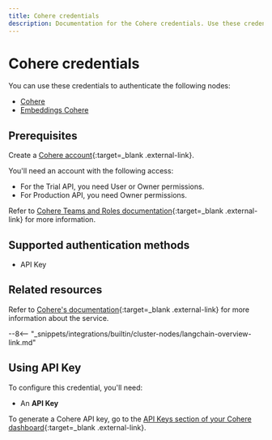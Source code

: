 ```yaml
---
title: Cohere credentials
description: Documentation for the Cohere credentials. Use these credentials to authenticate Cohere in n8n, a workflow automation platform.
---
```


# Cohere credentials

You can use these credentials to authenticate the following nodes:

* [Cohere](/integrations/builtin/cluster-nodes/sub-nodes/n8n-nodes-langchain.lmcohere/)
* [Embeddings Cohere](/integrations/builtin/cluster-nodes/sub-nodes/n8n-nodes-langchain.embeddingscohere/)

## Prerequisites

Create a [Cohere account](https://cohere.com/){:target=_blank .external-link}.

You'll need an account with the following access:

- For the Trial API, you need User or Owner permissions.
- For Production API, you need Owner permissions.

Refer to [Cohere Teams and Roles documentation](https://docs.cohere.com/reference/teams-and-roles){:target=_blank .external-link} for more information.

## Supported authentication methods

- API Key

## Related resources

Refer to [Cohere's documentation](https://docs.cohere.com/reference/about){:target=_blank .external-link} for more information about the service.

--8<-- "_snippets/integrations/builtin/cluster-nodes/langchain-overview-link.md"

## Using API Key

To configure this credential, you'll need:

- An **API Key**

To generate a Cohere API key, go to the [API Keys section of your Cohere dashboard](https://dashboard.cohere.com/api-keys){:target=_blank .external-link}.
